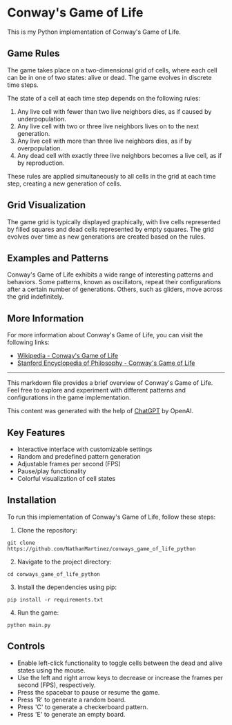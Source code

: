 # Conway's Game of Life

This is my Python implementation of Conway's Game of Life.

## Game Rules

The game takes place on a two-dimensional grid of cells, where each cell can be in one of two states: alive or dead. The game evolves in discrete time steps.

The state of a cell at each time step depends on the following rules:

1. Any live cell with fewer than two live neighbors dies, as if caused by underpopulation.
2. Any live cell with two or three live neighbors lives on to the next generation.
3. Any live cell with more than three live neighbors dies, as if by overpopulation.
4. Any dead cell with exactly three live neighbors becomes a live cell, as if by reproduction.

These rules are applied simultaneously to all cells in the grid at each time step, creating a new generation of cells.

## Grid Visualization

The game grid is typically displayed graphically, with live cells represented by filled squares and dead cells represented by empty squares. The grid evolves over time as new generations are created based on the rules.

## Examples and Patterns

Conway's Game of Life exhibits a wide range of interesting patterns and behaviors. Some patterns, known as oscillators, repeat their configurations after a certain number of generations. Others, such as gliders, move across the grid indefinitely.

## More Information

For more information about Conway's Game of Life, you can visit the following links:

- [Wikipedia - Conway's Game of Life](https://en.wikipedia.org/wiki/Conway%27s_Game_of_Life)
- [Stanford Encyclopedia of Philosophy - Conway's Game of Life](https://plato.stanford.edu/entries/cellular-automata/supplement2.html)

---

This markdown file provides a brief overview of Conway's Game of Life. Feel free to explore and experiment with different patterns and configurations in the game implementation.

This content was generated with the help of [ChatGPT](https://github.com/openai/chatgpt) by OpenAI.

## Key Features

- Interactive interface with customizable settings
- Random and predefined pattern generation
- Adjustable frames per second (FPS)
- Pause/play functionality
- Colorful visualization of cell states

## Installation

To run this implementation of Conway's Game of Life, follow these steps:

1. Clone the repository:

```shell
git clone https://github.com/NathanMartinez/conways_game_of_life_python
```

2. Navigate to the project directory:

```shell
cd conways_game_of_life_python
```

3. Install the dependencies using pip:

```shell
pip install -r requirements.txt
```

4. Run the game:

```shell
python main.py
```

## Controls

- Enable left-click functionality to toggle cells between the dead and alive states using the mouse.
- Use the left and right arrow keys to decrease or increase the frames per second (FPS), respectively.
- Press the spacebar to pause or resume the game.
- Press 'R' to generate a random board.
- Press 'C' to generate a checkerboard pattern.
- Press 'E' to generate an empty board.
